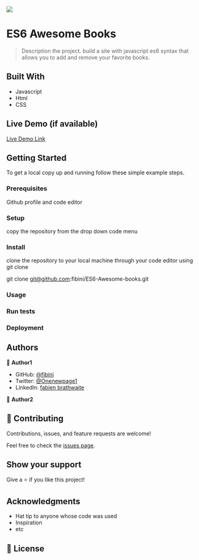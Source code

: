 ![](https://img.shields.io/badge/Microverse-blueviolet)

# ES6 Awesome Books

> Description the project.
build a site with javascript es6 syntax that allows you to add and remove your favorite books.


## Built With

- Javascript
- Html
- CSS

## Live Demo (if available)

[Live Demo Link](http://127.0.0.1:5500/Microverse%20Repos/ES6-Awesome-books/index.html?)


## Getting Started


To get a local copy up and running follow these simple example steps.

### Prerequisites
Github profile and code editor

### Setup
copy the repository from the drop down code menu

### Install
clone the repository to your local machine through your code editor using git clone

git clone git@github.com:fibini/ES6-Awesome-books.git

### Usage

### Run tests

### Deployment



## Authors

👤 **Author1**

- GitHub: [@fibini](https://github.com/fibini)
- Twitter: [@Onenewpage1](https://twitter.com/Onenewpage1)
- LinkedIn: [fabien brathwaite](https://www.linkedin.com/in/fabien-brathwaite-91150822a/)

👤 **Author2**

## 🤝 Contributing

Contributions, issues, and feature requests are welcome!

Feel free to check the [issues page](../../issues/).

## Show your support

Give a ⭐️ if you like this project!

## Acknowledgments

- Hat tip to anyone whose code was used
- Inspiration
- etc

## 📝 License

